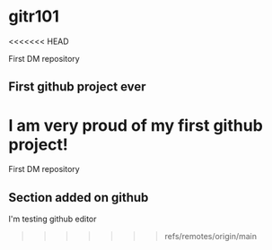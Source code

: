 # gitr101
<<<<<<< HEAD

First DM repository

## First github project ever

I am very proud of my first github project!
=======
First DM repository 
## Section added on github
 I'm testing github editor 
>>>>>>> refs/remotes/origin/main
